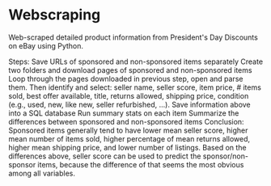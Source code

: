 # Webscraping
Web-scraped detailed product information from President's Day Discounts on eBay using Python. 

Steps:
Save URLs of sponsored and non-sponsored items separately
Create two folders and download pages of sponsored and non-sponsored items
Loop through the pages downloaded in previous step, open and parse them. Then identify and select: seller name, seller score, item price, # items sold, best offer available, title, returns allowed, shipping price, condition (e.g., used, new, like new, seller refurbished, ...).
Save information above into a SQL database
Run summary stats on each item
Summarize the differences between sponsored and non-sponsored items
Conclusion: Sponsored items generally tend to have lower mean seller score, higher mean number of items sold, higher percentage of mean returns allowed, higher mean shipping price, and lower number of listings. Based on the differences above, seller score can be used to predict the sponsor/non-sponsor items, because the difference of that seems the most obvious among all variables.

